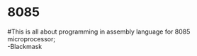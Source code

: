 # 8085
#This is all about programming in assembly language for 8085 microprocessor;
<br>
-Blackmask
